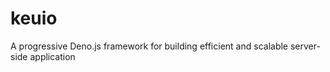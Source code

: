# keuio
 A progressive Deno.js framework for building efficient and scalable server-side application
